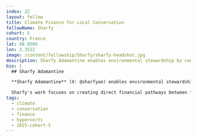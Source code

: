 ```yaml
---
index: 22
layout: fellow
title: Climate Finance for Local Conservation
fellowName: Sharfy
cohort: 5
country: France
lat: 48.8566
lon: 2.3522
image: /content/fellowship/Sharfy/sharfy-headshot.jpg
description: Sharfy Adamantine enables environmental stewardship by connecting climate finance directly to local conservation efforts and data at Gainforest, improving compatibility and functionality of the Hypercerts standard.
bio: |
  ## Sharfy Adamantine

  **Sharfy Adamantine** (X: @sharfyae) enables environmental stewardship by connecting climate finance directly to local conservation efforts and data at [Gainforest](https://gainforest.earth/). By improving compatibility and functionality of the Hypercerts standard, ecosystem protection can become more economically viable for organizations and conservation communities of all shapes, sizes, and contexts.

  Sharfy's work focuses on creating direct financial pathways between funding sources and on-the-ground conservation efforts. Through advancements in the Hypercerts standard, the project aims to make environmental protection more accessible and economically sustainable for diverse conservation communities worldwide.
tags:
  - climate
  - conservation
  - finance
  - hypercerts
  - 2025-cohort-5
---
```

